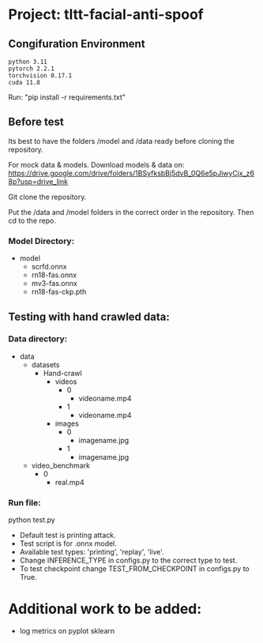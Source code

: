 # Project: tltt-facial-anti-spoof


## Congifuration Environment

    python 3.11
    pytorch 2.2.1
    torchvision 0.17.1
    cuda 11.8

Run: "pip install -r requirements.txt"

## Before test

Its best to have the folders /model and /data ready before cloning the repository.

For mock data & models. Download models & data on: https://drive.google.com/drive/folders/1BSyfksbBj5dvB_0Q6e5pJiwyCjx_z68p?usp=drive_link

Git clone the repository.

Put the /data and /model folders in the correct order in the repository. Then cd to the repo.

### Model Directory:

- model
  - scrfd.onnx
  - rn18-fas.onnx
  - mv3-fas.onnx
  - rn18-fas-ckp.pth

## Testing with hand crawled data:

### Data directory: 
- data
    - datasets
        - Hand-crawl
            - videos
                - 0
                    - videoname.mp4
                - 1
                    - videoname.mp4
            - images
                - 0
                    - imagename.jpg
                - 1                
                    - imagename.jpg
    - video_benchmark
      - 0
        - real.mp4
### Run file:

python test.py

- Default test is printing attack.
- Test script is for .onnx model.
- Available test types: 'printing', 'replay', 'live'.
- Change INFERENCE_TYPE in configs.py to the correct type to test.
- To test checkpoint change TEST_FROM_CHECKPOINT in configs.py to True.

# Additional work to be added:
- log metrics on pyplot sklearn
